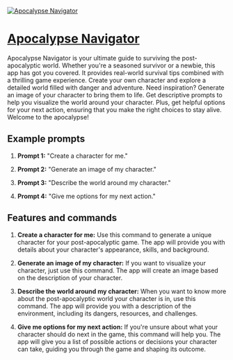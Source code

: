 [![Apocalypse Navigator](https://files.oaiusercontent.com/file-TxR2ABhUwsdpmmQezhNBNe15?se=2123-10-18T06%3A31%3A23Z&sp=r&sv=2021-08-06&sr=b&rscc=max-age%3D31536000%2C%20immutable&rscd=attachment%3B%20filename%3D60d822a1-8ebe-4cd5-9abd-d7471f7342b9.png&sig=HonxPJxMZKHMeqj2MM5sFC7aVh/aSAzr3GqgL6C/iAM%3D)](https://chat.openai.com/g/g-SOnaWmO7l-apocalypse-navigator)

# [Apocalypse Navigator](https://chat.openai.com/g/g-SOnaWmO7l-apocalypse-navigator)

Apocalypse Navigator is your ultimate guide to surviving the post-apocalyptic world. Whether you're a seasoned survivor or a newbie, this app has got you covered. It provides real-world survival tips combined with a thrilling game experience. Create your own character and explore a detailed world filled with danger and adventure. Need inspiration? Generate an image of your character to bring them to life. Get descriptive prompts to help you visualize the world around your character. Plus, get helpful options for your next action, ensuring that you make the right choices to stay alive. Welcome to the apocalypse!

## Example prompts

1. **Prompt 1:** "Create a character for me."

2. **Prompt 2:** "Generate an image of my character."

3. **Prompt 3:** "Describe the world around my character."

4. **Prompt 4:** "Give me options for my next action."

## Features and commands

1. **Create a character for me:** Use this command to generate a unique character for your post-apocalyptic game. The app will provide you with details about your character's appearance, skills, and background.

2. **Generate an image of my character:** If you want to visualize your character, just use this command. The app will create an image based on the description of your character.

3. **Describe the world around my character:** When you want to know more about the post-apocalyptic world your character is in, use this command. The app will provide you with a description of the environment, including its dangers, resources, and challenges.

4. **Give me options for my next action:** If you're unsure about what your character should do next in the game, this command will help you. The app will give you a list of possible actions or decisions your character can take, guiding you through the game and shaping its outcome.